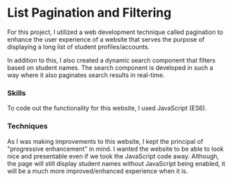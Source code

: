 # List Pagination and Filtering 

For this project, I utilized a web development technique called pagination to enhance the user experience of a website that serves the purpose of displaying a long list of student profiles/accounts.

In addition to this, I also created a dynamic search component that filters based on student names. The search component is developed in such a way where it also paginates search results in real-time. 

### Skills
To code out the functionality for this website, I used JavaScript (ES6). 

### Techniques 
As I was making improvements to this website, I kept the principal of "progressive enhancement" in mind. I wanted the website to be able to look nice and presentable even if we took the JavaScript code away. Although, the page will still display student names without JavaScript being enabled, it will be a much more improved/enhanced experience when it is.
